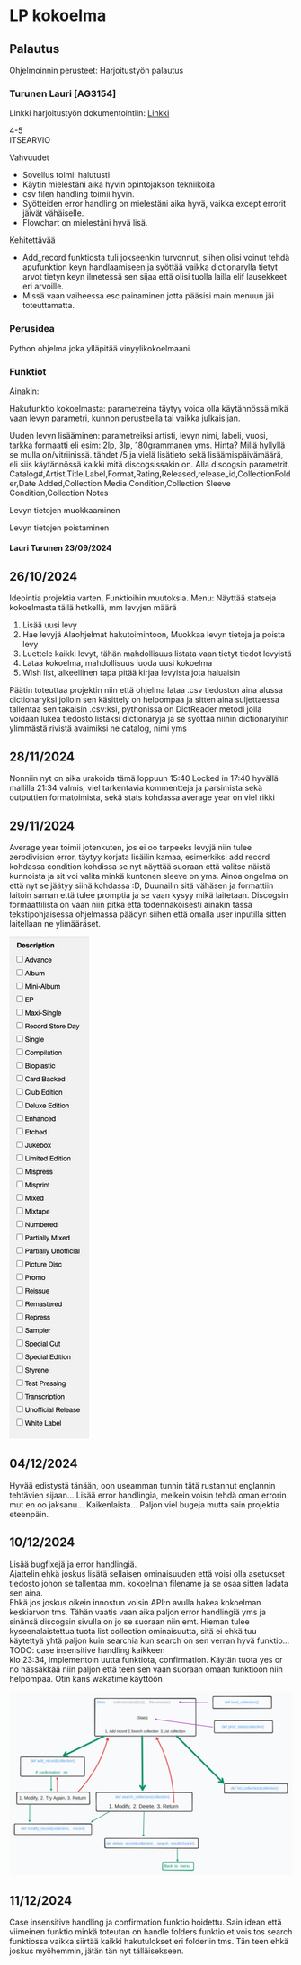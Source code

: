 # LP kokoelma

## Palautus
Ohjelmoinnin perusteet: Harjoitustyön palautus  
### Turunen Lauri \[AG3154\]  
  
Linkki harjoitustyön dokumentointiin:
 [Linkki](https://gitlab.labranet.jamk.fi/AG3154/loppuprojektitest)

4-5
<br>
ITSEARVIO

Vahvuudet

+ Sovellus toimii halutusti
+ Käytin mielestäni aika hyvin opintojakson tekniikoita
+ csv filen handling toimii hyvin.
+ Syötteiden error handling on mielestäni aika hyvä, vaikka except errorit jäivät vähäiselle.
+ Flowchart on mielestäni hyvä lisä.

Kehitettävää
- Add_record funktiosta tuli jokseenkin turvonnut, siihen olisi voinut tehdä apufunktion keyn handlaamiseen ja syöttää vaikka dictionarylla tietyt arvot tietyn keyn ilmetessä sen sijaa että olisi tuolla lailla elif lausekkeet eri arvoille.
- Missä vaan vaiheessa esc painaminen jotta pääsisi main menuun jäi toteuttamatta.


### Perusidea
Python ohjelma joka ylläpitää vinyylikokoelmaani.

### Funktiot
Ainakin:

Hakufunktio kokoelmasta: parametreina täytyy voida olla käytännössä mikä vaan levyn parametri, kunnon perusteella tai vaikka julkaisijan.

Uuden levyn lisääminen: parametreiksi artisti, levyn nimi, labeli, vuosi, tarkka formaatti eli esim: 2lp, 3lp, 180grammanen yms. Hinta? Millä hyllyllä se mulla on/vitriinissä.
tähdet /5 ja vielä lisätieto sekä lisäämispäivämäärä, eli siis käytännössä kaikki mitä discogsissakin on. Alla discogsin parametrit.
Catalog#,Artist,Title,Label,Format,Rating,Released,release_id,CollectionFolder,Date Added,Collection Media Condition,Collection Sleeve Condition,Collection Notes

Levyn tietojen muokkaaminen

Levyn tietojen poistaminen

#### Lauri Turunen 23/09/2024


## 26/10/2024 

Ideointia projektia varten,
Funktioihin muutoksia.
Menu: Näyttää statseja kokoelmasta tällä hetkellä, mm levyjen määrä
1. Lisää uusi levy
2. Hae levyjä
    Alaohjelmat hakutoimintoon, Muokkaa levyn tietoja ja poista levy
3. Luettele kaikki levyt, tähän mahdollisuus listata vaan tietyt tiedot levyistä
4. Lataa kokoelma, mahdollisuus luoda uusi kokoelma
5. Wish list, alkeellinen tapa pitää kirjaa levyista jota haluaisin

Päätin toteuttaa projektin niin että ohjelma lataa .csv tiedoston aina alussa dictionaryksi jolloin sen käsittely on helpompaa ja sitten aina suljettaessa tallentaa sen takaisin .csv:ksi, pythonissa on DictReader metodi jolla voidaan lukea tiedosto listaksi dictionaryja ja se syöttää niihin dictionaryihin ylimmästä rivistä avaimiksi ne catalog, nimi yms

## 28/11/2024
Nonniin nyt on aika urakoida tämä loppuun
15:40 Locked in
17:40 hyvällä mallilla
21:34 valmis, viel tarkentavia kommentteja ja parsimista sekä outputtien formatoimista, sekä stats kohdassa average year on viel rikki

## 29/11/2024
Average year toimii jotenkuten, jos ei oo tarpeeks levyjä niin tulee zerodivision error, täytyy korjata
lisäilin kamaa, esimerkiksi add record kohdassa condition kohdissa se nyt näyttää suoraan että valitse näistä kunnoista ja sit voi valita minkä kuntonen sleeve on yms.
Ainoa ongelma on että nyt se jäätyy siinä kohdassa :D, Duunailin sitä vähäsen ja formattiin laitoin saman että tulee promptia ja se vaan kysyy mikä laitetaan.
Discogsin formaattilista on vaan niin pitkä että todennäköisesti ainakin tässä tekstipohjaisessa ohjelmassa päädyn siihen että omalla user inputilla sitten laitellaan ne ylimääräset.

![Formaattilista](/Dokumentaatio/image.png)

## 04/12/2024
Hyvää edistystä tänään, oon useamman tunnin tätä rustannut englannin tehtävien sijaan...
Lisää error handlingia, melkein voisin tehdä oman errorin mut en oo jaksanu...
Kaikenlaista...
Paljon viel bugeja mutta sain projektia eteenpäin.

## 10/12/2024
Lisää bugfixejä ja error handlingiä.  
Ajattelin ehkä joskus lisätä sellaisen ominaisuuden että voisi olla asetukset tiedosto johon se tallentaa mm. kokoelman filename ja se osaa sitten ladata sen aina.  
Ehkä jos joskus oikein innostun voisin API:n avulla hakea kokoelman keskiarvon tms. Tähän vaatis vaan aika paljon error handlingiä yms ja sinänsä discogsin sivulla on jo se suoraan niin emt.
Hieman tulee kyseenalaistettua tuota list collection ominaisuutta, sitä ei ehkä tuu käytettyä yhtä paljon kuin searchia kun search on sen verran hyvä funktio... 
TODO: case insensitive handling kaikkeen  
klo 23:34, implementoin uutta funktiota, confirmation. Käytän tuota yes or no hässäkkää niin paljon että teen sen vaan suoraan omaan funktioon niin helpompaa.
Otin kans wakatime käyttöön

![Flowchart](/Dokumentaatio/flowchart.png)

## 11/12/2024
Case insensitive handling ja confirmation funktio hoidettu.
Sain idean että viimeinen funktio minkä toteutan on handle folders funktio et vois tos search funktiossa vaikka siirtää kaikki hakutulokset eri folderiin tms. Tän teen ehkä joskus myöhemmin, jätän tän nyt tälläisekseen.



